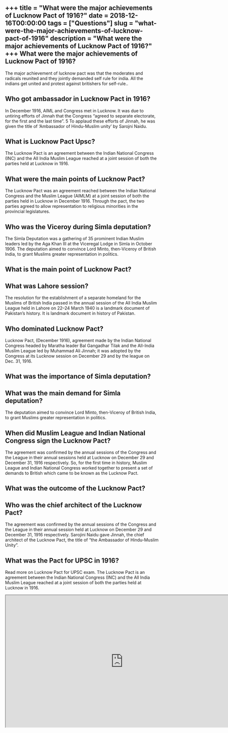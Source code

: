 +++
title = "What were the major achievements of Lucknow Pact of 1916?"
date = 2018-12-16T00:00:00
tags = ["Questions"]
slug = "what-were-the-major-achievements-of-lucknow-pact-of-1916"
description = "What were the major achievements of Lucknow Pact of 1916?"
+++
What were the major achievements of Lucknow Pact of 1916?
---------------------------------------------------------

The major achievement of lucknow pact was that the moderates and radicals reunited and they jointly demanded self rule for india. All the indians get united and protest against britishers for self-rule..

Who got ambassador in Lucknow Pact in 1916?
-------------------------------------------

In December 1916, AIML and Congress met in Lucknow. It was due to untiring efforts of Jinnah that the Congress “agreed to separate electorate, for the first and the last time”. 5 To applaud these efforts of Jinnah, he was given the title of ‘Ambassador of Hindu-Muslim unity’ by Sarojni Naidu.

What is Lucknow Pact Upsc?
--------------------------

The Lucknow Pact is an agreement between the Indian National Congress (INC) and the All India Muslim League reached at a joint session of both the parties held at Lucknow in 1916.

What were the main points of Lucknow Pact?
------------------------------------------

The Lucknow Pact was an agreement reached between the Indian National Congress and the Muslim League (AIMLM) at a joint session of both the parties held in Lucknow in December 1916. Through the pact, the two parties agreed to allow representation to religious minorities in the provincial legislatures.

Who was the Viceroy during Simla deputation?
--------------------------------------------

The Simla Deputation was a gathering of 35 prominent Indian Muslim leaders led by the Aga Khan III at the Viceregal Lodge in Simla in October 1906. The deputation aimed to convince Lord Minto, then-Viceroy of British India, to grant Muslims greater representation in politics.

What is the main point of Lucknow Pact?
---------------------------------------

What was Lahore session?
------------------------

The resolution for the establishment of a separate homeland for the Muslims of British India passed in the annual session of the All India Muslim League held in Lahore on 22–24 March 1940 is a landmark document of Pakistan’s history. It is landmark document in history of Pakistan.

Who dominated Lucknow Pact?
---------------------------

Lucknow Pact, (December 1916), agreement made by the Indian National Congress headed by Maratha leader Bal Gangadhar Tilak and the All-India Muslim League led by Muhammad Ali Jinnah; it was adopted by the Congress at its Lucknow session on December 29 and by the league on Dec. 31, 1916.

What was the importance of Simla deputation?
--------------------------------------------

What was the main demand for Simla deputation?
----------------------------------------------

The deputation aimed to convince Lord Minto, then-Viceroy of British India, to grant Muslims greater representation in politics.

When did Muslim League and Indian National Congress sign the Lucknow Pact?
--------------------------------------------------------------------------

The agreement was confirmed by the annual sessions of the Congress and the League in their annual sessions held at Lucknow on December 29 and December 31, 1916 respectively. So, for the first time in history, Muslim League and Indian National Congress worked together to present a set of demands to British which came to be known as the Lucknow Pact.

What was the outcome of the Lucknow Pact?
-----------------------------------------

Who was the chief architect of the Lucknow Pact?
------------------------------------------------

The agreement was confirmed by the annual sessions of the Congress and the League in their annual session held at Lucknow on December 29 and December 31, 1916 respectively. Sarojini Naidu gave Jinnah, the chief architect of the Lucknow Pact, the title of “the Ambassador of Hindu-Muslim Unity”.

What was the Pact for UPSC in 1916?
-----------------------------------

Read more on Lucknow Pact for UPSC exam. The Lucknow Pact is an agreement between the Indian National Congress (INC) and the All India Muslim League reached at a joint session of both the parties held at Lucknow in 1916.

<iframe allow="accelerometer; autoplay; clipboard-write; encrypted-media; gyroscope; picture-in-picture" allowfullscreen="" class="__youtube_prefs__  epyt-is-override  no-lazyload" data-no-lazy="1" data-origheight="433" data-origwidth="770" data-skipgform_ajax_framebjll="" height="433" id="_ytid_69054" loading="lazy" src="https://www.youtube.com/embed/wT38-0zP4no?enablejsapi=1&autoplay=0&cc_load_policy=0&cc_lang_pref=&iv_load_policy=1&loop=0&modestbranding=0&rel=1&fs=1&playsinline=0&autohide=2&theme=dark&color=red&controls=1&" title="YouTube player" width="770"></iframe>